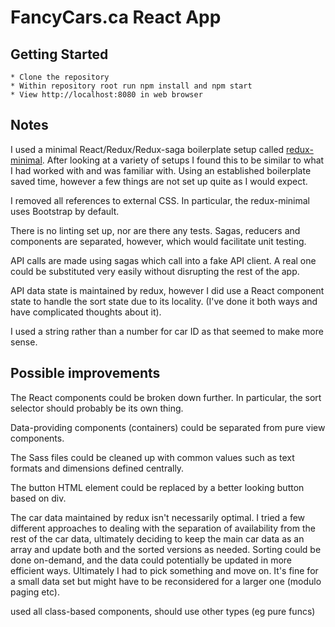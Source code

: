 # FancyCars.ca React App

## Getting Started

    * Clone the repository
    * Within repository root run npm install and npm start
    * View http://localhost:8080 in web browser

## Notes

I used a minimal React/Redux/Redux-saga boilerplate setup called [redux-minimal](https://redux-minimal.js.org).
After looking at a variety of setups I found this to be similar to what I had worked with and was familiar with. Using
an established boilerplate saved time, however a few things are not set up quite as I would expect.

I removed all references to external CSS. In particular, the redux-minimal uses Bootstrap by default.

There is no linting set up, nor are there any tests. Sagas, reducers and components are separated, however, which
would facilitate unit testing.

API calls are made using sagas which call into a fake API client. A real one could be substituted very easily without
disrupting the rest of the app.

API data state is maintained by redux, however I did use a React component state to handle the sort state due to its
locality. (I've done it both ways and have complicated thoughts about it).

I used a string rather than a number for car ID as that seemed to make more sense.

## Possible improvements

The React components could be broken down further. In particular, the sort selector should probably be its own thing.

Data-providing components (containers) could be separated from pure view components.

The Sass files could be cleaned up with common values such as text formats and dimensions defined centrally.

The button HTML element could be replaced by a better looking button based on div.

The car data maintained by redux isn't necessarily optimal. I tried a few different approaches to dealing with the
separation of availability from the rest of the car data, ultimately deciding to keep the main car data as an array
and update both and the sorted versions as needed. Sorting could be done on-demand, and the data could potentially be
updated in more efficient ways. Ultimately I had to pick something and move on. It's fine for a small data set but
might have to be reconsidered for a larger one (modulo paging etc).

used all class-based components, should use other types (eg pure funcs)
